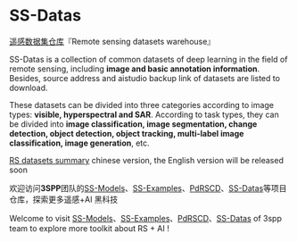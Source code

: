 # SS-Datas

[遥感数据集仓库](README_CN.md)『Remote sensing datasets warehouse』

SS-Datas is a collection of common datasets of deep learning in the field of remote sensing, including **image and basic annotation information**. Besides, source address and aistudio backup link of datasets are listed to download.

These datasets can be divided into three categories according to image types: **visible, hyperspectral and SAR**. According to task types, they can be divided into **image classification, image segmentation, change detection, object detection, object tracking, multi-label image classification, image generation**, etc.

[RS datasets summary](RS-Data-summary.md) chinese version, the English version will be released soon

欢迎访问**3SPP**团队的[SS-Models](https://github.com/3SPP/SS-Models)、[SS-Examples](https://github.com/3SPP/SS-Examples)、[PdRSCD](https://github.com/3SPP/PdRSCD)、[SS-Datas](https://github.com/3SPP/SS-Datas)等项目仓库，探索更多遥感+AI 黑科技

Welcome to visit [SS-Models](https://github.com/3SPP/SS-Models)、[SS-Examples](https://github.com/3SPP/SS-Examples)、[PdRSCD](https://github.com/3SPP/PdRSCD)、[SS-Datas](https://github.com/3SPP/SS-Datas) of 3spp team to explore more toolkit about RS + AI !
